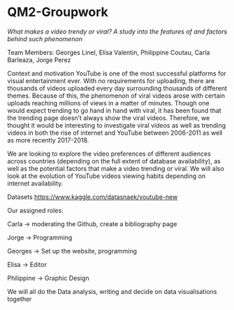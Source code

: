 # QM2-Groupwork 

*What makes a video trendy or viral? A study into the features of and factors behind such phenomenon*  

Team Members: Georges Linel, Elisa Valentin, Philippine Coutau, Carla Barleaza, Jorge Perez 
 
Context and motivation 
YouTube is one of the most successful platforms for visual entertainment ever. With no requirements for uploading, there are thousands of videos uploaded every day surrounding thousands of different themes. Because of this, the phenomenon of viral videos arose with certain uploads reaching millions of views in a matter of minutes.  Though one would expect trending to go hand in hand with viral, it has been found that the trending page doesn’t always show the viral videos. Therefore, we thought it would be interesting to investigate viral videos as well as trending videos in both the rise of internet and YouTube between 2006-2011 as well as more recently 2017-2018.  

We are looking to explore the video preferences of different audiences across countries (depending on the full extent of database availability), as well as the potential factors that make a video trending or viral. We will also look at the evolution of YouTube videos viewing habits depending on internet availability.  

Datasets 
https://www.kaggle.com/datasnaek/youtube-new  

Our assigned roles:

Carla → moderating the Github, create a bibliography page 

Jorge → Programming 

Georges → Set up the website, programming

Elisa → Editor 

Philippine → Graphic Design 

We will all do the Data analysis, writing and decide on data visualisations together

